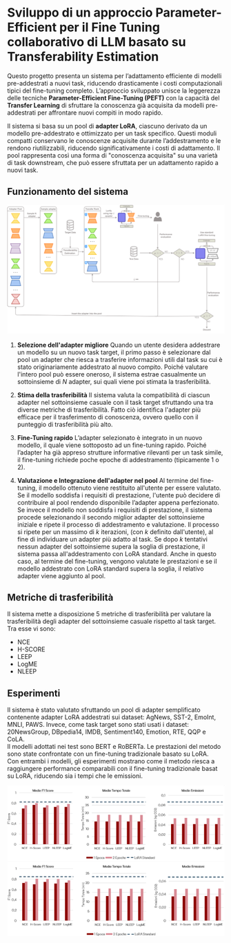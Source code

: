 # Sviluppo di un approccio Parameter-Efficient per il Fine Tuning collaborativo di LLM basato su Transferability Estimation

Questo progetto presenta un sistema per l’adattamento efficiente di modelli pre-addestrati a nuovi task, riducendo drasticamente i costi computazionali tipici del fine-tuning completo. L’approccio sviluppato unisce la leggerezza delle tecniche **Parameter-Efficient Fine-Tuning (PEFT)** con la capacità del **Transfer Learning** di sfruttare la conoscenza già acquisita da modelli pre-addestrati per affrontare nuovi compiti in modo rapido.

Il sistema si basa su un pool di **adapter LoRA**, ciascuno derivato da un modello pre-addestrato e ottimizzato per un task specifico. Questi moduli compatti conservano le conoscenze acquisite durante l’addestramento e le rendono riutilizzabili, riducendo significativamente i costi di adattamento. Il pool rappresenta così una forma di "conoscenza acquisita" su una varietà di task downstream, che può essere sfruttata per un adattamento rapido a nuovi task.

## Funzionamento del sistema

![Descrizione del sistema](images/diagramma%20approccio%20tesi.drawio.png)

1. **Selezione dell'adapter migliore**
   Quando un utente desidera addestrare un modello su un nuovo task target, il primo passo è selezionare dal pool un adapter che riesca a trasferire informazioni utili dal task su cui è stato originariamente addestrato al nuovo compito. Poiché valutare l'intero pool può essere oneroso, il sistema estrae casualmente un sottoinsieme di *N* adapter, sui quali viene poi stimata la trasferibilità.

2. **Stima della trasferibilità**
   Il sistema valuta la compatibilità di ciascun adapter nel sottoinsieme casuale con il task target sfruttando una tra diverse metriche di trasferibilità. Fatto ciò identifica l'adapter più efficace per il trasferimento di conoscenza, ovvero quello con il punteggio di trasferibilità più alto.

4. **Fine-Tuning rapido**
   L’adapter selezionato è integrato in un nuovo modello, il quale viene sottoposto ad un fine-tuning rapido. Poiché l’adapter ha già appreso strutture informative rilevanti per un task simile, il fine-tuning richiede poche epoche di addestramento (tipicamente 1 o 2).

5. **Valutazione e Integrazione dell'adapter nel pool**
    Al termine del fine-tuning, il modello ottenuto viene restituito all'utente per essere valutato. Se il modello soddisfa i requisiti di prestazione, l'utente può decidere di contribuire al pool rendendo disponibile l’adapter appena perfezionato. Se invece il modello non soddisfa i requisiti di prestazione, il sistema procede selezionando il secondo miglior adapter del sottoinsieme iniziale e ripete il processo di addestramento e valutazione. Il processo si ripete per un massimo di *k* iterazioni, (con *k* definito dall'utente), al fine di individuare un adapter più adatto al task. Se dopo *k* tentativi nessun adapter del sottoinsieme supera la soglia di prestazione, il sistema passa all'addestramento con LoRA standard. Anche in questo caso, al termine del fine-tuning, vengono valutate le prestazioni e se il modello addestrato con LoRA standard supera la soglia, il relativo adapter viene aggiunto al pool. 

## Metriche di trasferibilità
Il sistema mette a disposizione 5 metriche di trasferibilità per valutare la trasferibilità degli adapter del sottoinsieme casuale rispetto al task target. Tra esse vi sono: 
- NCE
- H-SCORE
- LEEP
- LogME
- NLEEP

## Esperimenti
Il sistema è stato valutato sfruttando un pool di adapter semplificato contenente adapter LoRA addestrati sui dataset: AgNews, SST-2, EmoInt, MNLI, PAWS. Invece, come task target sono stati usati i dataset: 20NewsGroup, DBpedia14, IMDB, Sentiment140, Emotion, RTE, QQP e CoLA.  
Il modelli adottati nei test sono BERT e RoBERTa. Le prestazioni del metodo sono state confrontate con un fine-tuning tradizionale basato su LoRA.  
Con entrambi i modelli, gli esperimenti mostrano come il metodo riesca a raggiungere performance comparabili con il fine-tuning tradizionale basat su LoRA, riducendo sia i tempi che le emissioni.

![Risultati con BERT](images/risultati%20BERT.png)  
![Risultati con RoBERTa](images/risultati%20RoBERTa.png)
